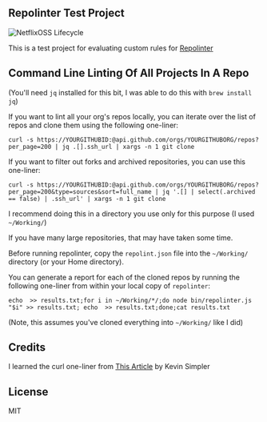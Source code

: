 ## Repolinter Test Project

![NetflixOSS Lifecycle](https://img.shields.io/osslifecycle/duaneobrien/lint-test.svg)

This is a test project for evaluating custom rules for [Repolinter](https://github.com/todogroup/repolinter/)


## Command Line Linting Of All Projects In A Repo

(You'll need `jq` installed for this bit, I was able to do this with `brew install jq`)

If you want to lint all your org's repos locally, you can iterate over the list of repos and clone them using the following one-liner:

`curl -s https://YOURGITHUBID:@api.github.com/orgs/YOURGITHUBORG/repos?per_page=200 | jq .[].ssh_url | xargs -n 1 git clone`

If you want to filter out forks and archived repositories, you can use this one-liner:

`curl -s https://YOURGITHUBID:@api.github.com/orgs/YOURGITHUBORG/repos?per_page=200&type=sources&sort=full_name | jq '.[] | select(.archived == false) | .ssh_url' | xargs -n 1 git clone`

I recommend doing this in a directory you use only for this purpose (I used `~/Working/`)

If you have many large repositories, that may have taken some time.

Before running repolinter, copy the `repolint.json` file into the `~/Working/` directory (or your Home directory).

You can generate a report for each of the cloned repos by running the following one-liner from within your local copy of `repolinter`:

`echo  >> results.txt;for i in ~/Working/*/;do node bin/repolinter.js "$i" >> results.txt; echo  >> results.txt;done;cat results.txt`

(Note, this assumes you've cloned everything into `~/Working/` like I did)

## Credits

I learned the curl one-liner from [This Article](https://medium.com/@kevinsimper/how-to-clone-all-repositories-in-a-github-organization-8ccc6c4bd9df) by Kevin Simpler

## License

MIT
